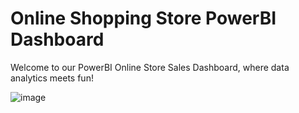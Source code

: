 # Online Shopping Store PowerBI Dashboard

Welcome to our PowerBI Online Store Sales Dashboard, where data analytics meets fun!

![image](https://github.com/Asadsajid1997/Online-Shopping-Store-PowerBI-Dashboard/assets/126636246/09ccb22f-d7b3-45ba-b674-582f97c2ee90)
